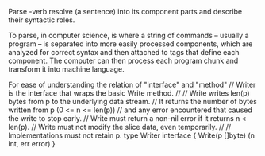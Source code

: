 Parse
-verb
resolve (a sentence) into its component parts and describe their syntactic roles.

To parse, in computer science, is where a string of commands – usually a program – is separated into more easily processed components, which are analyzed for correct syntax and then attached to tags that define each component. The computer can then process each program chunk and transform it into machine language.


For ease of understanding the relation of "interface" and "method"
// Writer is the interface that wraps the basic Write method.
//
// Write writes len(p) bytes from p to the underlying data stream.
// It returns the number of bytes written from p (0 <= n <= len(p))
// and any error encountered that caused the write to stop early.
// Write must return a non-nil error if it returns n < len(p).
// Write must not modify the slice data, even temporarily.
//
// Implementations must not retain p.
type Writer interface {
	Write(p []byte) (n int, err error)
}